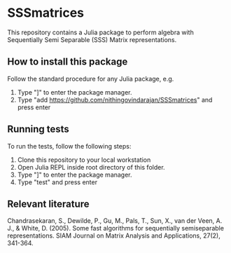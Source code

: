 # SSSmatrices

This repository contains a Julia package to perform algebra with Sequentially Semi Separable (SSS) Matrix representations.

## How to install this package

Follow the standard procedure for any Julia package, e.g.

1. Type "]" to enter the package manager.
2. Type "add https://github.com/nithingovindarajan/SSSmatrices" and press enter 


## Running tests

To run the tests, follow the following steps:
1. Clone this repository to your local workstation
2. Open Julia REPL inside root directory of this folder.
3. Type "]" to enter the package manager.
4. Type "test" and press enter 

## Relevant literature

Chandrasekaran, S., Dewilde, P., Gu, M., Pals, T., Sun, X., van der Veen, A. J., & White, D. (2005). Some fast algorithms for sequentially semiseparable representations. SIAM Journal on Matrix Analysis and Applications, 27(2), 341-364.



<!-- 
GOALS:
- QR-based solver
- add ULV
- Transposing SSS matrices
- LU decomposition
- QR decomposition
- SSS matrix-matrix multiply
- SSS inverse
- extnd solvers to minimum norm and overdetermined systems
- Toeplitz solver: Chandrasekaran, S., Gu, M., Sun, X., Xia, J., & Zhu, J. (2008). A superfast algorithm for Toeplitz systems of linear equations. SIAM Journal on Matrix Analysis and Applications, 29(4), 1247-1266.
 -->





